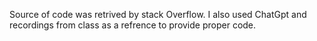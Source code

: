 Source of code was retrived by stack Overflow. I also used ChatGpt and recordings from class as a refrence to provide proper code.
